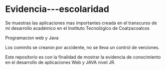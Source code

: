 # Evidencia---escolaridad
Se muestras las aplicaciones mas importantes creada en el transcurso de mi desarrollo académico en  el Instituto Tecnológico de Coatzacoalcos

Programacion web y Java

Los commits se crearon por accidente, no se lleva un control de verciones.

Este repositorio es con la finalidad de mostrar la evidencia de conocimiento en el desarrollo de aplicaciones Web y JAVA nivel JR. 
